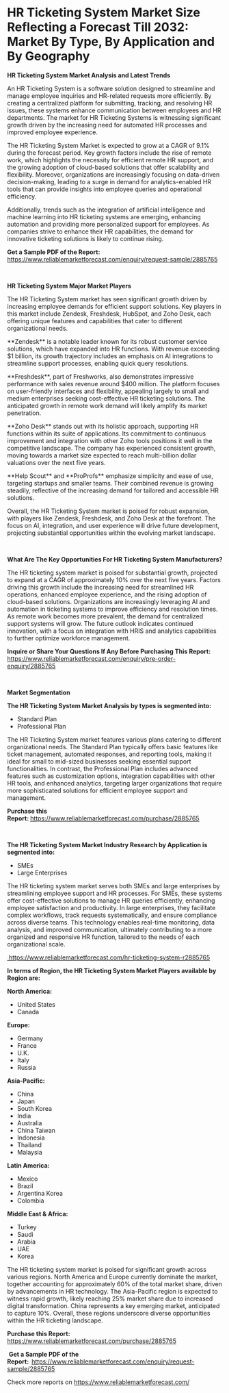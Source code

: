 <p><h1>HR Ticketing System Market Size Reflecting a Forecast Till 2032: Market By Type, By Application and By Geography</h1></p><p><strong>HR Ticketing System Market Analysis and Latest Trends</strong></p>
<p><p>An HR Ticketing System is a software solution designed to streamline and manage employee inquiries and HR-related requests more efficiently. By creating a centralized platform for submitting, tracking, and resolving HR issues, these systems enhance communication between employees and HR departments. The market for HR Ticketing Systems is witnessing significant growth driven by the increasing need for automated HR processes and improved employee experience.</p><p>The HR Ticketing System Market is expected to grow at a CAGR of 9.1% during the forecast period. Key growth factors include the rise of remote work, which highlights the necessity for efficient remote HR support, and the growing adoption of cloud-based solutions that offer scalability and flexibility. Moreover, organizations are increasingly focusing on data-driven decision-making, leading to a surge in demand for analytics-enabled HR tools that can provide insights into employee queries and operational efficiency.</p><p>Additionally, trends such as the integration of artificial intelligence and machine learning into HR ticketing systems are emerging, enhancing automation and providing more personalized support for employees. As companies strive to enhance their HR capabilities, the demand for innovative ticketing solutions is likely to continue rising.</p></p>
<p><strong>Get a Sample PDF of the Report:&nbsp;</strong> <a href="https://www.reliablemarketforecast.com/enquiry/request-sample/2885765?utm_campaign=3324&utm_medium=2&utm_source=Github&utm_content=ia&utm_term=13032025&utm_id=hr-ticketing-system">https://www.reliablemarketforecast.com/enquiry/request-sample/2885765</a></p>
<p>&nbsp;</p>
<p><strong>HR Ticketing System Major Market Players</strong></p>
<p><p>The HR Ticketing System market has seen significant growth driven by increasing employee demands for efficient support solutions. Key players in this market include Zendesk, Freshdesk, HubSpot, and Zoho Desk, each offering unique features and capabilities that cater to different organizational needs.</p><p>**Zendesk** is a notable leader known for its robust customer service solutions, which have expanded into HR functions. With revenue exceeding $1 billion, its growth trajectory includes an emphasis on AI integrations to streamline support processes, enabling quick query resolutions.</p><p>**Freshdesk**, part of Freshworks, also demonstrates impressive performance with sales revenue around $400 million. The platform focuses on user-friendly interfaces and flexibility, appealing largely to small and medium enterprises seeking cost-effective HR ticketing solutions. The anticipated growth in remote work demand will likely amplify its market penetration.</p><p>**Zoho Desk** stands out with its holistic approach, supporting HR functions within its suite of applications. Its commitment to continuous improvement and integration with other Zoho tools positions it well in the competitive landscape. The company has experienced consistent growth, moving towards a market size expected to reach multi-billion dollar valuations over the next five years.</p><p>**Help Scout** and **ProProfs** emphasize simplicity and ease of use, targeting startups and smaller teams. Their combined revenue is growing steadily, reflective of the increasing demand for tailored and accessible HR solutions.</p><p>Overall, the HR Ticketing System market is poised for robust expansion, with players like Zendesk, Freshdesk, and Zoho Desk at the forefront. The focus on AI, integration, and user experience will drive future development, projecting substantial opportunities within the evolving market landscape.</p></p>
<p>&nbsp;</p>
<p><strong>What Are The Key Opportunities For HR Ticketing System Manufacturers?</strong></p>
<p><p>The HR ticketing system market is poised for substantial growth, projected to expand at a CAGR of approximately 10% over the next five years. Factors driving this growth include the increasing need for streamlined HR operations, enhanced employee experience, and the rising adoption of cloud-based solutions. Organizations are increasingly leveraging AI and automation in ticketing systems to improve efficiency and resolution times. As remote work becomes more prevalent, the demand for centralized support systems will grow. The future outlook indicates continued innovation, with a focus on integration with HRIS and analytics capabilities to further optimize workforce management.</p></p>
<p><strong>Inquire or Share Your Questions If Any Before Purchasing This Report:</strong> <a href="https://www.reliablemarketforecast.com/enquiry/pre-order-enquiry/2885765?utm_campaign=3324&utm_medium=2&utm_source=Github&utm_content=ia&utm_term=13032025&utm_id=hr-ticketing-system">https://www.reliablemarketforecast.com/enquiry/pre-order-enquiry/2885765</a></p>
<p>&nbsp;</p>
<p><strong>Market Segmentation</strong></p>
<p><strong>The HR Ticketing System Market Analysis by types is segmented into:</strong></p>
<p><ul><li>Standard Plan</li><li>Professional Plan</li></ul></p>
<p><p>The HR Ticketing System market features various plans catering to different organizational needs. The Standard Plan typically offers basic features like ticket management, automated responses, and reporting tools, making it ideal for small to mid-sized businesses seeking essential support functionalities. In contrast, the Professional Plan includes advanced features such as customization options, integration capabilities with other HR tools, and enhanced analytics, targeting larger organizations that require more sophisticated solutions for efficient employee support and management.</p></p>
<p><strong>Purchase this Report:&nbsp;</strong><a href="https://www.reliablemarketforecast.com/purchase/2885765?utm_campaign=3324&utm_medium=2&utm_source=Github&utm_content=ia&utm_term=13032025&utm_id=hr-ticketing-system">https://www.reliablemarketforecast.com/purchase/2885765</a></p>
<p>&nbsp;</p>
<p><strong>The HR Ticketing System Market Industry Research by Application is segmented into:</strong></p>
<p><ul><li>SMEs</li><li>Large Enterprises</li></ul></p>
<p><p>The HR ticketing system market serves both SMEs and large enterprises by streamlining employee support and HR processes. For SMEs, these systems offer cost-effective solutions to manage HR queries efficiently, enhancing employee satisfaction and productivity. In large enterprises, they facilitate complex workflows, track requests systematically, and ensure compliance across diverse teams. This technology enables real-time monitoring, data analysis, and improved communication, ultimately contributing to a more organized and responsive HR function, tailored to the needs of each organizational scale.</p></p>
<p><a href="https://www.reliablemarketforecast.com/hr-ticketing-system-r2885765?utm_campaign=3324&utm_medium=2&utm_source=Github&utm_content=ia&utm_term=13032025&utm_id=hr-ticketing-system">&nbsp;https://www.reliablemarketforecast.com/hr-ticketing-system-r2885765</a></p>
<p><strong>In terms of Region, the HR Ticketing System Market Players available by Region are:</strong></p>
<p>
    <p> <strong> North America: </strong>
        <ul>
            <li>United States</li>
            <li>Canada</li>
        </ul>
        </p> 
    <p> <strong> Europe: </strong>
        <ul>
            <li>Germany</li>
            <li>France</li>
            <li>U.K.</li>
            <li>Italy</li>
            <li>Russia</li>
        </ul>
        </p> 
    <p> <strong> Asia-Pacific: </strong>
        <ul>
            <li>China</li>
            <li>Japan</li>
            <li>South Korea</li>
            <li>India</li>
            <li>Australia</li>
            <li>China Taiwan</li>
            <li>Indonesia</li>
            <li>Thailand</li>
            <li>Malaysia</li>
        </ul>
        </p> 
    <p> <strong> Latin America: </strong>
        <ul>
            <li>Mexico</li>
            <li>Brazil</li>
            <li>Argentina Korea</li>
            <li>Colombia</li>
        </ul>
        </p> 
    <p> <strong> Middle East & Africa: </strong>
        <ul>
            <li>Turkey</li>
            <li>Saudi</li>
            <li>Arabia</li>
            <li>UAE</li>
            <li>Korea</li>
        </ul>
    </p>
    </p>
<p><p>The HR ticketing system market is poised for significant growth across various regions. North America and Europe currently dominate the market, together accounting for approximately 60% of the total market share, driven by advancements in HR technology. The Asia-Pacific region is expected to witness rapid growth, likely reaching 25% market share due to increased digital transformation. China represents a key emerging market, anticipated to capture 10%. Overall, these regions underscore diverse opportunities within the HR ticketing landscape.</p></p>
<p><strong>Purchase this Report: </strong><a href="https://www.reliablemarketforecast.com/purchase/2885765?utm_campaign=3324&utm_medium=2&utm_source=Github&utm_content=ia&utm_term=13032025&utm_id=hr-ticketing-system">https://www.reliablemarketforecast.com/purchase/2885765</a></p>
<p>&nbsp;<strong>Get a Sample PDF of the Report:&nbsp;&nbsp;</strong><a href="https://www.reliablemarketforecast.com/enquiry/request-sample/2885765?utm_campaign=3324&utm_medium=2&utm_source=Github&utm_content=ia&utm_term=13032025&utm_id=hr-ticketing-system">https://www.reliablemarketforecast.com/enquiry/request-sample/2885765</a></p>
<p><strong></strong></p>
<p>Check more reports on <a href="https://www.reliablemarketforecast.com/?utm_campaign=3324&utm_medium=2&utm_source=Github&utm_content=ia&utm_term=13032025&utm_id=hr-ticketing-system">https://www.reliablemarketforecast.com/</a></p>